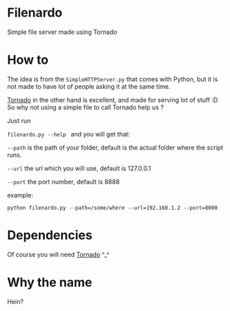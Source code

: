Filenardo
=========

Simple file server made using Tornado

How to
=========
The idea is from the ``SimpleHTTPServer.py`` that comes with Python, but it is not made to have lot of people asking it at the same time.

[Tornado][1] in the other hand is excellent, and made for serving lot of stuff :D So why not using a simple file to call Tornado help us ?

Just run

``filenardo.py --help `` and you will get that:

``--path`` is the path of your folder, default is the actual folder where the script runs.

``--url`` the url which you will use, default is 127.0.0.1

``--port`` the port number, default is 8888

example:

``python filenardo.py --path=/some/where --url=192.168.1.2 --port=8000``

Dependencies
=========
Of course you will need [Tornado][1] ^_^

Why the name
=========
Hein?

[1]: https://github.com/facebook/tornado
